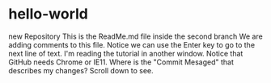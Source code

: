 # hello-world
new  Repository
This is the ReadMe.md file inside the second branch
We are adding comments to this file. Notice we can use the Enter key to go to the next line of text.
I'm reading the tutorial in another window. Notice that GitHub needs Chrome or IE11.
Where is the "Commit Mesaged" that describes my changes?
Scroll down to see.
